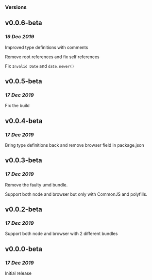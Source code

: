 ### Versions

## v0.0.6-beta

### _19 Dec 2019_

Improved type definitions with comments

Remove root references and fix self references

Fix `Invalid Date` and `date.newer()`

## v0.0.5-beta

### _17 Dec 2019_

Fix the build

## v0.0.4-beta

### _17 Dec 2019_

Bring type definitions back and remove browser field in package.json

## v0.0.3-beta

### _17 Dec 2019_

Remove the faulty umd bundle.

Support both node and browser but only with CommonJS and polyfills.

## v0.0.2-beta

### _17 Dec 2019_

Support both node and browser with 2 different bundles

## v0.0.0-beta

### _17 Dec 2019_

Initial release
